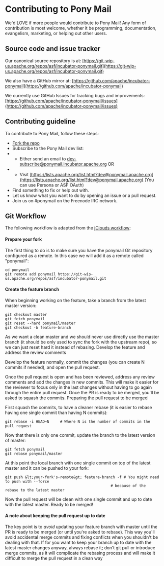 
# Contributing to Pony Mail #
We'd LOVE if more people would contribute to Pony Mail!
Any form of contribution is most welcome, whether it be programming,
documentation, evangelism, marketing, or helping out other users.

## Source code and issue tracker ##

Our canonical source repository is at: [https://git-wip-us.apache.org/repos/asf/incubator-ponymail.git](https://git-wip-us.apache.org/repos/asf/incubator-ponymail.git)

We also have a GitHub mirror at: [https://github.com/apache/incubator-ponymail](https://github.com/apache/incubator-ponymail)

We currently use GitHub Issues for tracking bugs and improvements: [https://github.com/apache/incubator-ponymail/issues](https://github.com/apache/incubator-ponymail/issues)

## Contributing guideline ##

To contribute to Pony Mail, follow these steps:

- [Fork the repo](/source.html)
- Subscribe to the Pony Mail dev list:
- - Either send an email to dev-subscribe@ponymail.incubator.apache.org OR
- - Visit [https://lists.apache.org/list.html?dev@ponymail.apache.org](https://lists.apache.org/list.html?dev@ponymail.apache.org) (You can use Persona or ASF OAuth)
- Find something to fix or help out with.
- Let us know what you want to do by opening an issue or a pull request.
- Join us on #ponymail on the Freenode IRC network.

## Git Workflow
The following workflow is adapted from the [jClouds workflow](https://cwiki.apache.org/confluence/display/JCLOUDS/Git+workflow):

#### Prepare your fork

The first thing to do is to make sure you have the ponymail Git
repository configured as a remote. In this case we will add it as a
remote called "ponymail":
~~~
cd ponymail
git remote add ponymail https://git-wip-us.apache.org/repos/asf/incubator-ponymail.git
~~~

#### Create the feature branch
When beginning working on the feature, take a branch from the latest master version:
~~~
git checkout master
git fetch ponymail
git reset --hard ponymail/master
git checkout -b feature-branch
~~~

As we want a clean master and we should never use directly use the
master branch (it should be only used to sync the fork with the upstream
repo), so we can just reset hard it instead of rebasing. Develop the
feature and address the review comments

Develop the feature normally, commit the changes (you can create N
commits if needed), and open the pull request.

Once the pull request is open and has been reviewed, address any review
comments and add the changes in new commits. This will make it easier
for the reviewer to focus only in the last changes without having to go
again through the entire pull request. Once the PR is ready to be
merged, you'll be asked to squash the commits. Preparing the pull
request to be merged

First squash the commits, to have a cleaner rebase (it is easier to rebase having one single commit than having N commits):

~~~
git rebase -i HEAD~N     # Where N is the number of commits in the pull request
~~~

Now that there is only one commit, update the branch to the latest version of master:
~~~
git fetch ponymail
git rebase ponymail/master
~~~

At this point the local branch with one single commit on top of the latest master and it can be pushed to your fork:
~~~
git push &lt;your-fork's-remote&gt; feature-branch -f # You might need to push with --force
                                                # because of the rebase to the latest master
~~~

Now the pull request will be clean with one single commit and up to date
with the latest master. Ready to be merged!

#### A note about keeping the pull request up to date

The key point is to *avoid* updating your feature branch with master
until the PR is ready to be merged (or until you're asked to rebase).
This way you'll avoid accidental merge commits and fixing conflicts when
you shouldn't be dealing with that. If for you want to keep your branch
up to date with the latest master changes anyway, always rebase it;
don't git pull or introduce merge commits, as it will complicate the
rebasing process and will make it difficult to merge the pull request in
a clean way
